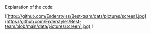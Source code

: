 Explanation of the code:


![https://github.com/Enderstyles/Best-team/data/pictures/screen1.jpg](https://github.com/Enderstyles/Best-team/blob/main/data/pictures/screen1.jpg)
!
